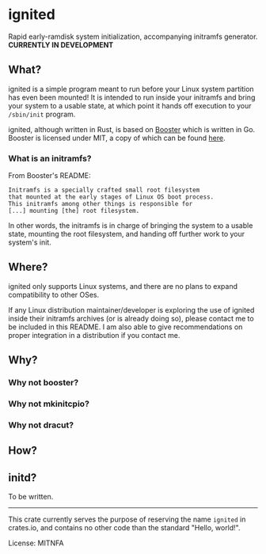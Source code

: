 # ignited

Rapid early-ramdisk system initialization, accompanying initramfs generator. **CURRENTLY IN DEVELOPMENT**

## What?
ignited is a simple program meant to run before your Linux system partition has even been
mounted! It is intended to run inside your initramfs and bring your system to a usable
state, at which point it hands off execution to your `/sbin/init` program.

ignited, although written in Rust, is based on [Booster](https://github.com/anatol/booster)
which is written in Go. Booster is licensed under MIT, a copy of which can be found
[here](https://raw.githubusercontent.com/anatol/booster/master/LICENSE).

### What is an initramfs?
From Booster's README:

    Initramfs is a specially crafted small root filesystem
    that mounted at the early stages of Linux OS boot process.
    This initramfs among other things is responsible for
    [...] mounting [the] root filesystem.

In other words, the initramfs is in charge of bringing the system to a usable state,
mounting the root filesystem, and handing off further work to your system's init.

## Where?
ignited only supports Linux systems, and there are no plans to expand compatibility to
other OSes.

If any Linux distribution maintainer/developer is exploring the use of ignited inside
their initramfs archives (or is already doing so), please contact me to be included in
this README. I am also able to give recommendations on proper integration in a distribution
if you contact me.

## Why?
### Why not booster?
### Why not mkinitcpio?
### Why not dracut?
## How?
## initd?
To be written.

***

This crate currently serves the purpose of reserving the name `ignited` in crates.io,
and contains no other code than the standard "Hello, world!".

License: MITNFA
